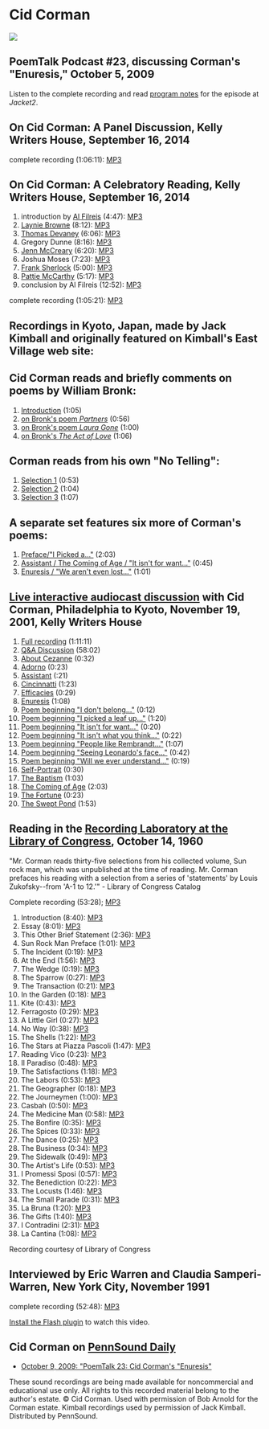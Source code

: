 Cid Corman
==========

![](http://www.writing.upenn.edu/~afilreis/Images/corman-cid.jpg)

PoemTalk Podcast \#23, discussing Corman's "Enuresis," October 5, 2009
----------------------------------------------------------------------

Listen to the complete recording and read [program notes](https://jacket2.org/poemtalk/living-terror-poemtalk-23) for the episode at *Jacket2*.

On Cid Corman: A Panel Discussion, Kelly Writers House, September 16, 2014
--------------------------------------------------------------------------

complete recording (1:06:11): [MP3](https://media.sas.upenn.edu/pennsound/authors/Corman/KWH_09-16-2014/Cid-Corman-Panel-Discussion_KWH-UPenn_09-16-2014.mp3)


On Cid Corman: A Celebratory Reading, Kelly Writers House, September 16, 2014
-----------------------------------------------------------------------------

1.  introduction by [Al Filreis](http://writing.upenn.edu/pennsound/x/Filreis.html) (4:47): [MP3](https://media.sas.upenn.edu/pennsound/authors/Filreis/Cid-Corman-09-2014/Filreis-Al_Introduction_Cid-Corman-Celebratory-Reading_KWH-UPenn_09-16-2014.mp3)
2.  [Laynie Browne](http://writing.upenn.edu/pennsound/x/Browne.php) (8:12): [MP3](https://media.sas.upenn.edu/pennsound/authors/Browne-Laynie/Cid-Corman-09-2014/Browne-Laynie_Cid-Corman-Celebratory-Reading_KWH-UPenn_09-16-2014.mp3)
3.  [Thomas Devaney](http://writing.upenn.edu/pennsound/x/Devaney.php) (6:06): [MP3](https://media.sas.upenn.edu/pennsound/authors/Devaney/Cid-Corman-09-2014/Devaney-Thomas_Cid-Corman-Celebratory-Reading_KWH-UPenn_09-16-2014.mp3)
4.  Gregory Dunne (8:16): [MP3](https://media.sas.upenn.edu/pennsound/authors/Dunne/Cid-Corman-09-2014/Dunne-Gregory_Cid-Corman-Celebratory-Reading_KWH-UPenn_09-16-2014.mp3)
5.  [Jenn McCreary](http://writing.upenn.edu/pennsound/x/McCreary.php) (6:20): [MP3](https://media.sas.upenn.edu/pennsound/authors/McCreary/Cid-Corman-09-2014/McCreary-Jenn_Cid-Corman-Celebratory-Reading_KWH-UPenn_09-16-2014.mp3)
6.  Joshua Moses (7:23): [MP3](https://media.sas.upenn.edu/pennsound/authors/Moses/Cid-Corman-09-2014/Moses-Joshua_Cid-Corman-Celebratory-Reading_KWH-UPenn_09-16-2014.mp3)
7.  [Frank Sherlock](http://writing.upenn.edu/pennsound/x/Sherlock.php) (5:00): [MP3](https://media.sas.upenn.edu/pennsound/authors/Sherlock/Cid-Corman-09-2014/Sherlock-Frank_Cid-Corman-Celebratory-Reading_KWH-UPenn_09-16-2014.mp3)
8.  [Pattie McCarthy](http://writing.upenn.edu/pennsound/x/McCarthy.php) (5:17): [MP3](https://media.sas.upenn.edu/pennsound/authors/McCarthy/Cid-Corman-09-2014/McCarthy-Pattie_Cid-Corman-Celebratory-Reading_KWH-UPenn_09-16-2014.mp3)
9.  conclusion by Al Filreis (12:52): [MP3](https://media.sas.upenn.edu/pennsound/authors/Filreis/Cid-Corman-09-2014/Filreis-Al_Conclusion_Cid-Corman-Celebratory-Discussion_KWH-UPenn_09-16-2014.mp3)

complete recording (1:05:21): [MP3](https://media.sas.upenn.edu/pennsound/authors/Corman/KWH_09-16-2014/Cid-Corman-Celebratory-Reading_KWH-UPenn_09-16-2014.mp3)

Recordings in Kyoto, Japan, made by Jack Kimball and originally featured on Kimball's
East Village web site:
-------------------------------------------------------------------------------------

Cid Corman reads and briefly comments on poems by William Bronk:
----------------------------------------------------------------

1.  [Introduction](http://media.sas.upenn.edu/pennsound/authors/Corman/Corman-Cid_01_Preface_to-William-Bronk_East-Village-Archive.mp3) (1:05)
2.  [on
    Bronk's poem *Partners*](http://media.sas.upenn.edu/pennsound/authors/Corman/Corman-Cid_02_Partners_to-William-Bronk_East-Village-Archive.mp3) (0:56)
3.  [on
    Bronk's poem *Laura Gone*](http://media.sas.upenn.edu/pennsound/authors/Corman/Corman-Cid_03_Laura-Gone_to-William-Bronk_East-Village-Archive.mp3) (1:00)
4.  [on
    Bronk's *The Act of Love*](http://media.sas.upenn.edu/pennsound/authors/Corman/Corman-Cid_04_the-Act-of-Love_to-William-Bronk_East-Village-Archive.mp3) (1:06)

Corman reads
from his own "No Telling":
--------------------------

1.  [Selection
    1](http://media.sas.upenn.edu/pennsound/authors/Corman/Corman-Cid_05_from-No-Telling_East-Village-Archive.mp3) (0:53)
2.  [Selection
    2](http://media.sas.upenn.edu/pennsound/authors/Corman/Corman-Cid_06_from-No-Telling_East-Village-Archive.mp3) (1:04)
3.  [Selection
    3](http://media.sas.upenn.edu/pennsound/authors/Corman/Corman-Cid_07_from-No-Telling_East-Village-Archive.mp3) (1:07)

A separate set features six more of Corman's poems:
---------------------------------------------------

1.  [Preface/"I
    Picked a..."](http://media.sas.upenn.edu/pennsound/authors/Corman/Corman-Cid_08_Preface-I-Picked-a_East-Village-Archive.mp3) (2:03)
2.  [Assistant
    / The Coming of Age /
    "It isn't for want..."](http://media.sas.upenn.edu/pennsound/authors/Corman/Corman-Cid_09_Asistant-and-others_East-Village-Archive.mp3) (0:45)
3.  [Enuresis / "We
    aren't even lost..."](http://media.sas.upenn.edu/pennsound/authors/Corman/Corman-Cid_10_Enuresis_East-Village-Archive.mp3) (1:01)


[Live
interactive
audiocast discussion](http://writing.upenn.edu/wh/archival/events/2001/corman.php) with Cid Corman, Philadelphia to Kyoto, November 19,
2001, Kelly Writers House
---------------------------------------------------------------------------------------------------------------------------------------

1.  [Full recording](http://media.sas.upenn.edu/pennsound/authors/Corman/Corman-Cid_reading-and-conversation_KWH_11-19-01.mp3) (1:11:11)
2.  [Q&A Discussion](http://media.sas.upenn.edu/pennsound/authors/Corman/Corman-Cid_QA-Discussion_KWH_11-19-01.mp3) (58:02)
3.  [About Cezanne](http://media.sas.upenn.edu/pennsound/authors/Corman/Corman-Cid_about-cezanne_KWH_11-19-01.mp3) (0:32)
4.  [Adorno](http://media.sas.upenn.edu/pennsound/authors/Corman/Corman-Cid_adorno_KWH_11-19-01.mp3) (0:23)
5.  [Assistant](http://media.sas.upenn.edu/pennsound/authors/Corman/Corman-Cid_assistant_KWH_11-19-01.mp3) (:21)
6.  [Cincinnatti](http://media.sas.upenn.edu/pennsound/authors/Corman/Corman-Cid_cincinnatti_KWH_11-19-01.mp3) (1:23)
7.  [Efficacies](http://media.sas.upenn.edu/pennsound/authors/Corman/Corman-Cid_efficacies_KWH_11-19-01.mp3) (0:29)
8.  [Enuresis](http://media.sas.upenn.edu/pennsound/authors/Corman/Corman-Cid_enuresis_KWH_11-19-01.mp3) (1:08)
9.  [Poem beginning "I don't belong..."](http://media.sas.upenn.edu/pennsound/authors/Corman/Corman-Cid_poem-beginning-i-dont-belong_KWH_11-19-01.mp3) (0:12)
10. [Poem beginning "I picked a leaf up..."](http://media.sas.upenn.edu/pennsound/authors/Corman/Corman-Cid_poem-beginning-I-picked-a-leaf-up_KWH_11-19-01a.mp3) (1:20)
11. [Poem beginning "It isn't for want..."](http://media.sas.upenn.edu/pennsound/authors/Corman/Corman-Cid_Poem-beginning-it-isnt-for-want_KWH_11-19-01.mp3) (0:20)
12. [Poem beginning "It isn't what you think..."](http://media.sas.upenn.edu/pennsound/authors/Corman/Corman-Cid_poem-beginning-it-isnt-what-you-think_KWH_11-19-01.mp3) (0:22)
13. [Poem beginning "People like Rembrandt..."](http://media.sas.upenn.edu/pennsound/authors/Corman/Corman-Cid_people-like-rembrandt_KWH_11-19-01.mp3) (1:07)
14. [Poem beginning "Seeing Leonardo's face..."](http://media.sas.upenn.edu/pennsound/authors/Corman/Corman-Cid_poem-beginning-seeing-leonardos-face_KWH_11-19-01.mp3) (0:42)
15. [Poem beginning "Will we ever understand..."](http://media.sas.upenn.edu/pennsound/authors/Corman/Corman-Cid_Poem-beginning-Will-we-ever-understand_KWH_11-19-01.mp3) (0:19)
16. [Self-Portrait](http://media.sas.upenn.edu/pennsound/authors/Corman/Corman-Cid_self-portrait_KWH_11-19-01.mp3) (0:30)
17. [The Baptism](http://media.sas.upenn.edu/pennsound/authors/Corman/Corman-Cid_the-baptism_KWH_11-19-01.mp3) (1:03)
18. [The Coming of Age](http://media.sas.upenn.edu/pennsound/authors/Corman/Corman-Cid_the-coming-of-age_KWH_11-19-01.mp3) (2:03)
19. [The Fortune](http://media.sas.upenn.edu/pennsound/authors/Corman/Corman-Cid_the-fortune_KWH_11-19-01.mp3) (0:23)
20. [The Swept Pond](http://media.sas.upenn.edu/pennsound/authors/Corman/Corman-Cid_the-swept-pond_KWH_11-19-01.mp3) (1:53)

Reading in the [Recording Laboratory at the Library of Congress](LOC.php), October 14, 1960
-------------------------------------------------------------------------------------------

"Mr. Corman reads thirty-five selections from his collected volume, Sun rock man, which was unpublished at the time of reading. Mr. Corman prefaces his reading with a selection from a series of 'statements' by Louis Zukofsky--from 'A-1 to 12.'" - Library of Congress Catalog

Complete recording (53:28); [MP3](https://media.sas.upenn.edu/pennsound/authors/Corman/LOC/Corman-Cid_Recording-Laboratory_10-14-1960.mp3)

1.  Introduction (8:40): [MP3](https://media.sas.upenn.edu/pennsound/authors/Corman/LOC/Cid-Corman_Recording-Laboratory_10-14-1960_61.mp3)
2.  Essay (8:01): [MP3](https://media.sas.upenn.edu/pennsound/authors/Corman/LOC/Corman-Cid_Recording-Laboratory_10-14-1960_20.mp3)
3.  This Other Brief Statement (2:36): [MP3](https://media.sas.upenn.edu/pennsound/authors/Corman/LOC/Corman-Cid_Recording-Laboratory_10-14-1960_57.mp3)
4.  Sun Rock Man Preface (1:01): [MP3](https://media.sas.upenn.edu/pennsound/authors/Corman/LOC/Corman-Cid_Recording-Laboratory_10-14-1960_58.mp3)
5.  The Incident (0:19): [MP3](https://media.sas.upenn.edu/pennsound/authors/Corman/LOC/Corman-Cid_Recording-Laboratory_10-14-1960_23.mp3)
6.  At the End (1:56): [MP3](https://media.sas.upenn.edu/pennsound/authors/Corman/LOC/Corman-Cid_Recording-Laboratory_10-14-1960_60.mp3)
7.  The Wedge (0:19): [MP3](https://media.sas.upenn.edu/pennsound/authors/Corman/LOC/Corman-Cid_Recording-Laboratory_10-14-1960_25.mp3)
8.  The Sparrow (0:27): [MP3](https://media.sas.upenn.edu/pennsound/authors/Corman/LOC/Corman-Cid_Recording-Laboratory_10-14-1960_26.mp3)
9.  The Transaction (0:21): [MP3](https://media.sas.upenn.edu/pennsound/authors/Corman/LOC/Corman-Cid_Recording-Laboratory_10-14-1960_27.mp3)
10. In the Garden (0:18): [MP3](https://media.sas.upenn.edu/pennsound/authors/Corman/LOC/Corman-Cid_Recording-Laboratory_10-14-1960_28.mp3)
11. Kite (0:43): [MP3](https://media.sas.upenn.edu/pennsound/authors/Corman/LOC/Corman-Cid_Recording-Laboratory_10-14-1960_29.mp3)
12. Ferragosto (0:29): [MP3](https://media.sas.upenn.edu/pennsound/authors/Corman/LOC/Corman-Cid_Recording-Laboratory_10-14-1960_30.mp3)
13. A Little Girl (0:27): [MP3](https://media.sas.upenn.edu/pennsound/authors/Corman/LOC/Corman-Cid_Recording-Laboratory_10-14-1960_32.mp3)
14. No Way (0:38): [MP3](https://media.sas.upenn.edu/pennsound/authors/Corman/LOC/Corman-Cid_Recording-Laboratory_10-14-1960_31.mp3)
15. The Shells (1:22): [MP3](https://media.sas.upenn.edu/pennsound/authors/Corman/LOC/Corman-Cid_Recording-Laboratory_10-14-1960_33.mp3)
16. The Stars at Piazza Pascoli (1:47): [MP3](https://media.sas.upenn.edu/pennsound/authors/Corman/LOC/Corman-Cid_Recording-Laboratory_10-14-1960_34.mp3)
17. Reading Vico (0:23): [MP3](https://media.sas.upenn.edu/pennsound/authors/Corman/LOC/Corman-Cid_Recording-Laboratory_10-14-1960_35.mp3)
18. Il Paradiso (0:48): [MP3](https://media.sas.upenn.edu/pennsound/authors/Corman/LOC/Corman-Cid_Recording-Laboratory_10-14-1960_36.mp3)
19. The Satisfactions (1:18): [MP3](https://media.sas.upenn.edu/pennsound/authors/Corman/LOC/Corman-Cid_Recording-Laboratory_10-14-1960_37.mp3)
20. The Labors (0:53): [MP3](https://media.sas.upenn.edu/pennsound/authors/Corman/LOC/Corman-Cid_Recording-Laboratory_10-14-1960_38.mp3)
21. The Geographer (0:18): [MP3](https://media.sas.upenn.edu/pennsound/authors/Corman/LOC/Corman-Cid_Recording-Laboratory_10-14-1960_39.mp3)
22. The Journeymen (1:00): [MP3](https://media.sas.upenn.edu/pennsound/authors/Corman/LOC/Corman-Cid_Recording-Laboratory_10-14-1960_40.mp3)
23. Casbah (0:50): [MP3](https://media.sas.upenn.edu/pennsound/authors/Corman/LOC/Corman-Cid_Recording-Laboratory_10-14-1960_41.mp3)
24. The Medicine Man (0:58): [MP3](https://media.sas.upenn.edu/pennsound/authors/Corman/LOC/Corman-Cid_Recording-Laboratory_10-14-1960_42.mp3)
25. The Bonfire (0:35): [MP3](https://media.sas.upenn.edu/pennsound/authors/Corman/LOC/Corman-Cid_Recording-Laboratory_10-14-1960_43.mp3)
26. The Spices (0:33): [MP3](https://media.sas.upenn.edu/pennsound/authors/Corman/LOC/Corman-Cid_Recording-Laboratory_10-14-1960_44.mp3)
27. The Dance (0:25): [MP3](https://media.sas.upenn.edu/pennsound/authors/Corman/LOC/Corman-Cid_Recording-Laboratory_10-14-1960_45.mp3)
28. The Business (0:34): [MP3](https://media.sas.upenn.edu/pennsound/authors/Corman/LOC/Corman-Cid_Recording-Laboratory_10-14-1960_46.mp3)
29. The Sidewalk (0:49): [MP3](https://media.sas.upenn.edu/pennsound/authors/Corman/LOC/Corman-Cid_Recording-Laboratory_10-14-1960_47.mp3)
30. The Artist's Life (0:53): [MP3](https://media.sas.upenn.edu/pennsound/authors/Corman/LOC/Corman-Cid_Recording-Laboratory_10-14-1960_48.mp3)
31. I Promessi Sposi (0:57): [MP3](https://media.sas.upenn.edu/pennsound/authors/Corman/LOC/Corman-Cid_Recording-Laboratory_10-14-1960_49.mp3)
32. The Benediction (0:22): [MP3](https://media.sas.upenn.edu/pennsound/authors/Corman/LOC/Corman-Cid_Recording-Laboratory_10-14-1960_50.mp3)
33. The Locusts (1:46): [MP3](https://media.sas.upenn.edu/pennsound/authors/Corman/LOC/Corman-Cid_Recording-Laboratory_10-14-1960_51.mp3)
34. The Small Parade (0:31): [MP3](https://media.sas.upenn.edu/pennsound/authors/Corman/LOC/Corman-Cid_Recording-Laboratory_10-14-1960_52.mp3)
35. La Bruna (1:20): [MP3](https://media.sas.upenn.edu/pennsound/authors/Corman/LOC/Corman-Cid_Recording-Laboratory_10-14-1960_53.mp3)
36. The Gifts (1:40): [MP3](https://media.sas.upenn.edu/pennsound/authors/Corman/LOC/Corman-Cid_Recording-Laboratory_10-14-1960_54.mp3)
37. I Contradini (2:31): [MP3](https://media.sas.upenn.edu/pennsound/authors/Corman/LOC/Corman-Cid_Recording-Laboratory_10-14-1960_55.mp3)
38. La Cantina (1:08): [MP3](https://media.sas.upenn.edu/pennsound/authors/Corman/LOC/Corman-Cid_Recording-Laboratory_10-14-1960_56.mp3)

  
Recording courtesy of Library of Congress


Interviewed by Eric Warren and Claudia Samperi-Warren, New York City, November 1991
-----------------------------------------------------------------------------------

complete recording (52:48): [MP3](http://media.sas.upenn.edu/pennsound/authors/Corman/Corman-Cid_Complete-Recording_Interview_NY_1991.mp3)

[Install the Flash plugin](http://get.adobe.com/flashplayer/) to watch this
video.

Cid Corman on [PennSound Daily](http://writing.upenn.edu/pennsound/daily)
-------------------------------------------------------------------------

-   [October 9, 2009: "PoemTalk 23: Cid Corman's "Enuresis"](http://writing.upenn.edu/pennsound/daily/200910.php#9_14:04)

These sound recordings are being made available for noncommercial and
educational use only. All rights to this recorded material belong to the
author's estate. © Cid Corman. Used with permission of
Bob Arnold for the Corman estate. Kimball recordings used by permission of
Jack Kimball. Distributed by PennSound.
